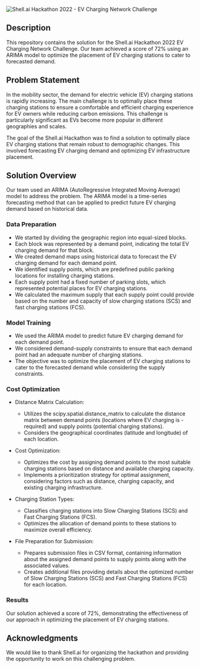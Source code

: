 ![Shell.ai Hackathon 2022 - EV Charging Network Challenge](https://media-fastly.hackerearth.com/media/hackathon/shellai-hackathon-2022/images/9996e1d614-hackerearth_banner.jpg)

## Description

This repository contains the solution for the Shell.ai Hackathon 2022 EV Charging Network Challenge. Our team achieved a score of 72% using an ARIMA model to optimize the placement of EV charging stations to cater to forecasted demand.

## Problem Statement

In the mobility sector, the demand for electric vehicle (EV) charging stations is rapidly increasing. The main challenge is to optimally place these charging stations to ensure a comfortable and efficient charging experience for EV owners while reducing carbon emissions. This challenge is particularly significant as EVs become more popular in different geographies and scales.

The goal of the Shell.ai Hackathon was to find a solution to optimally place EV charging stations that remain robust to demographic changes. This involved forecasting EV charging demand and optimizing EV infrastructure placement.

## Solution Overview

Our team used an ARIMA (AutoRegressive Integrated Moving Average) model to address the problem. The ARIMA model is a time-series forecasting method that can be applied to predict future EV charging demand based on historical data.

### Data Preparation

- We started by dividing the geographic region into equal-sized blocks.
- Each block was represented by a demand point, indicating the total EV charging demand for that block.
- We created demand maps using historical data to forecast the EV charging demand for each demand point.
- We identified supply points, which are predefined public parking locations for installing charging stations.
- Each supply point had a fixed number of parking slots, which represented potential places for EV charging stations.
- We calculated the maximum supply that each supply point could provide based on the number and capacity of slow charging stations (SCS) and fast charging stations (FCS).

### Model Training

- We used the ARIMA model to predict future EV charging demand for each demand point.
- We considered demand-supply constraints to ensure that each demand point had an adequate number of charging stations.
- The objective was to optimize the placement of EV charging stations to cater to the forecasted demand while considering the supply constraints.

### Cost Optimization

- Distance Matrix Calculation:

    - Utilizes the scipy.spatial.distance_matrix to calculate the distance matrix between demand points (locations where EV charging is - required) and supply points (potential charging stations).
    - Considers the geographical coordinates (latitude and longitude) of each location.

- Cost Optimization:

    - Optimizes the cost by assigning demand points to the most suitable charging stations based on distance and available charging capacity.
    - Implements a prioritization strategy for optimal assignment, considering factors such as distance, charging capacity, and existing charging infrastructure.

- Charging Station Types:

    - Classifies charging stations into Slow Charging Stations (SCS) and Fast Charging Stations (FCS).
    - Optimizes the allocation of demand points to these stations to maximize overall efficiency.

- File Preparation for Submission:

    - Prepares submission files in CSV format, containing information about the assigned demand points to supply points along with the associated values.
    - Creates additional files providing details about the optimized number of Slow Charging Stations (SCS) and Fast Charging Stations (FCS) for each location.

### Results

Our solution achieved a score of 72%, demonstrating the effectiveness of our approach in optimizing the placement of EV charging stations.



## Acknowledgments

We would like to thank Shell.ai for organizing the hackathon and providing the opportunity to work on this challenging problem.
